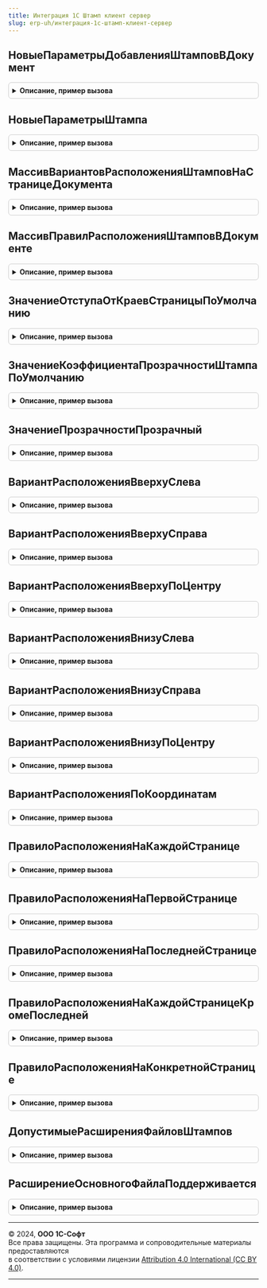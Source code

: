 ```yaml
---
title: Интеграция 1С Штамп клиент сервер
slug: erp-uh/интеграция-1с-штамп-клиент-сервер
---
```



## НовыеПараметрыДобавленияШтамповВДокумент
<details style="margin: 1em 0; padding: 0.5em; border: 1px solid #ccc; border-radius: 6px;">

<summary style="font-weight: bold; cursor: pointer;">Описание, пример вызова</summary>

```bsl

// Возвращает конструктор параметров добавления штампов в документ.
//
// Возвращаемое значение:
//  Структура:
//    * ПараметрыДокумента - Структура - Параметры документа:
//       ** ДвоичныеДанные - ДвоичныеДанные - Двоичные данные документа.
//       ** Расширение     - Строка         - Значение расширения файла.
//    * ПараметрыШтампов   - Массив из Структура:
//       ** ПараметрыШтампа - Структура - Параметры картинки штампа:
//           *** ДвоичныеДанные - ДвоичныеДанные - Двоичные данные картинки штампа.
//           *** Расширение     - Строка         - Значение расширения файла картинки штампа.
//       ** ПараметрыРазмещения - Структура - Параметры размещения картинки штампа на странице документа:
//            *** Координаты - Структура - Данные координат размещения в пикселях:
//                  **** Верх - Число - Значение отступа в пикселях от верхней границы страницы документа.
//                  **** Лево - Число - Значение отступа в пикселях от левой границы страницы документа.
//            *** Расположение - Строка - Значение расположения картинки штампа на странице документа.
//                см. #Область Словарь, Пример: ВариантРасположенияВнизуПоЦентру.
//                Значение по умолчанию: ВариантРасположенияВнизуПоЦентру.
//       ** ПравилаРасположения - Структура - Правила расположения картинки штампа на страницах документа:
//            *** ПравилоРасположения - Строка - Значение правила размещения картинки штампа на страницах документа.
//                см. #Область Словарь, Пример: ПравилоРасположенияНаКаждойСтранице
//                Значение по умолчанию: НаКаждойСтранице.
//            *** НомерСтраницы - Число - Номер страницы документа для расположения картинки штампа.
//                Значение по умолчанию: 1.
//       ** ОтступОтГраниц - Число - Отступ от границ страницы документа в пикселях при установке картинки штампа.
//       ** КоэффициентИзмененияРазмера - Число - Коэффициент изменения размера картинки штампа.
//       ** Настройки - Структура - Настройки картинки штампа на странице документа:
//            *** Прозрачность - Структура - Настройки прозрачности картинки штампа:
//                  **** Прозрачный - Булево - Признак использования прозрачности.
//                  **** Уровень - Число - Значение уровня прозрачности от 0 до 255, где 0 - 100% значение прозрачности.
//
Функция НовыеПараметрыДобавленияШтамповВДокумент() Экспорт
```

Пример вызова
```bsl
Результат = Интеграция1СШтампКлиентСервер.НовыеПараметрыДобавленияШтамповВДокумент() 
```
</details>

## НовыеПараметрыШтампа
<details style="margin: 1em 0; padding: 0.5em; border: 1px solid #ccc; border-radius: 6px;">

<summary style="font-weight: bold; cursor: pointer;">Описание, пример вызова</summary>

```bsl

// Возвращает конструктор параметров картинки штампа
//
// Возвращаемое значение:
// 	Структура:
//    * ПараметрыШтампа  - Структура - Параметры картинки штампа:
//       ** ДвоичныеДанные - ДвоичныеДанные - Двоичные данные картинки штампа.
//       ** Расширение     - Строка         - Значение расширения файла картинки штампа.
//    * ПараметрыРазмещения - Структура - Параметры размещения картинки штампа на странице документа:
//        ** Координаты   - Структура - Данные координат размещения в пикселях:
//              *** Верх - Число - Значение отступа в пикселях от верхней границы страницы документа.
//              *** Лево - Число - Значение отступа в пикселях от левой границы страницы документа.
//        ** Расположение - Строка    - Значение расположения картинки штампа на странице документа.
//               см. #Область Словарь, Пример: ВариантРасположенияВнизуПоЦентру
//               Значение по умолчанию: ВариантРасположенияВнизуПоЦентру
//    * ПравилаРасположения - Структура - Правила расположения картинки штампа на страницах документа:
//        *** ПравилоРасположения - Строка - Значение правила размещения картинки штампа на страницах документа.
//                см. #Область Словарь, Пример: ПравилоРасположенияНаКаждойСтранице
//                Значение по умолчанию: НаКаждойСтранице.
//        *** НомерСтраницы - Число - Номер страницы документа для расположения картинки штампа.
//                Значение по умолчанию: 1.
//    * ОтступОтГраниц - Число - Отступ от границ страницы документа в пикселях при установке картинки штампа.
//    * КоэффициентИзмененияРазмера - Число - Коэффициент изменения размера картинки штампа.
//    * Настройки - Структура - Настройки картинки штампа на странице документа:
//        ** Прозрачность - Структура - Настройки прозрачности картинки штампа:
//             *** Прозрачный - Булево - Признак использования прозрачности.
//             *** Уровень    - Число  - Значение уровня прозрачности от 0 до 255, где 0 - 100% значение прозрачности.
//
Функция НовыеПараметрыШтампа() Экспорт
```

Пример вызова
```bsl
Результат = Интеграция1СШтампКлиентСервер.НовыеПараметрыШтампа() 
```
</details>

## МассивВариантовРасположенияШтамповНаСтраницеДокумента
<details style="margin: 1em 0; padding: 0.5em; border: 1px solid #ccc; border-radius: 6px;">

<summary style="font-weight: bold; cursor: pointer;">Описание, пример вызова</summary>

```bsl

// Возвращает массив значений допустимых вариантов расположения штампов на странице документа.
//
// Возвращаемое значение:
// 	Массив Из см. #Область Словарь
//
Функция МассивВариантовРасположенияШтамповНаСтраницеДокумента() Экспорт
```

Пример вызова
```bsl
Результат = Интеграция1СШтампКлиентСервер.МассивВариантовРасположенияШтамповНаСтраницеДокумента() 
```
</details>

## МассивПравилРасположенияШтамповВДокументе
<details style="margin: 1em 0; padding: 0.5em; border: 1px solid #ccc; border-radius: 6px;">

<summary style="font-weight: bold; cursor: pointer;">Описание, пример вызова</summary>

```bsl

// Возвращает массив значений допустимых вариантов расположения штампов на странице документа.
//
// Возвращаемое значение:
// 	Массив Из см. #Область Словарь
//
Функция МассивПравилРасположенияШтамповВДокументе() Экспорт
```

Пример вызова
```bsl
Результат = Интеграция1СШтампКлиентСервер.МассивПравилРасположенияШтамповВДокументе() 
```
</details>

## ЗначениеОтступаОтКраевСтраницыПоУмолчанию
<details style="margin: 1em 0; padding: 0.5em; border: 1px solid #ccc; border-radius: 6px;">

<summary style="font-weight: bold; cursor: pointer;">Описание, пример вызова</summary>

```bsl

// Возвращает значение отступа в пикселях по умолчанию.
//
// Возвращаемое значение:
//   Число - значение отступа в пикселях. Значение по умолчанию - 10 пикселей
//
Функция ЗначениеОтступаОтКраевСтраницыПоУмолчанию() Экспорт
```

Пример вызова
```bsl
Результат = Интеграция1СШтампКлиентСервер.ЗначениеОтступаОтКраевСтраницыПоУмолчанию() 
```
</details>

## ЗначениеКоэффициентаПрозрачностиШтампаПоУмолчанию
<details style="margin: 1em 0; padding: 0.5em; border: 1px solid #ccc; border-radius: 6px;">

<summary style="font-weight: bold; cursor: pointer;">Описание, пример вызова</summary>

```bsl

// Возвращает коэффициент прозрачности картинки штампа по умолчанию.
// Градация следующая: при значении 0 - 100% прозрачность, при значении 255 - 0% прозрачность.
//
// Возвращаемое значение:
//   Число - значение коэффициента прозрачности от 0 до 255. Значение по умолчанию - 128.
//
Функция ЗначениеКоэффициентаПрозрачностиШтампаПоУмолчанию() Экспорт
```

Пример вызова
```bsl
Результат = Интеграция1СШтампКлиентСервер.ЗначениеКоэффициентаПрозрачностиШтампаПоУмолчанию() 
```
</details>

## ЗначениеПрозрачностиПрозрачный
<details style="margin: 1em 0; padding: 0.5em; border: 1px solid #ccc; border-radius: 6px;">

<summary style="font-weight: bold; cursor: pointer;">Описание, пример вызова</summary>

```bsl

// Возвращает значение прозрачности картинки штампа, когда прозрачность используется.
//
// Возвращаемое значение:
//   Строка - значение прозрачности "Прозрачный".
//
Функция ЗначениеПрозрачностиПрозрачный() Экспорт
```

Пример вызова
```bsl
Результат = Интеграция1СШтампКлиентСервер.ЗначениеПрозрачностиПрозрачный() 
```
</details>

## ВариантРасположенияВверхуСлева
<details style="margin: 1em 0; padding: 0.5em; border: 1px solid #ccc; border-radius: 6px;">

<summary style="font-weight: bold; cursor: pointer;">Описание, пример вызова</summary>

```bsl

// Возвращает вариант расположения штампа в верхнем левом углу.
//
// Возвращаемое значение:
//   Строка - значение расположения.
//
Функция ВариантРасположенияВверхуСлева() Экспорт
```

Пример вызова
```bsl
Результат = Интеграция1СШтампКлиентСервер.ВариантРасположенияВверхуСлева() 
```
</details>

## ВариантРасположенияВверхуСправа
<details style="margin: 1em 0; padding: 0.5em; border: 1px solid #ccc; border-radius: 6px;">

<summary style="font-weight: bold; cursor: pointer;">Описание, пример вызова</summary>

```bsl

// Возвращает вариант расположения штампа в верхнем правом углу.
//
// Возвращаемое значение:
//   Строка - значение расположения.
//
Функция ВариантРасположенияВверхуСправа() Экспорт
```

Пример вызова
```bsl
Результат = Интеграция1СШтампКлиентСервер.ВариантРасположенияВверхуСправа() 
```
</details>

## ВариантРасположенияВверхуПоЦентру
<details style="margin: 1em 0; padding: 0.5em; border: 1px solid #ccc; border-radius: 6px;">

<summary style="font-weight: bold; cursor: pointer;">Описание, пример вызова</summary>

```bsl

// Возвращает вариант расположения штампа вверху по центру страницы.
//
// Возвращаемое значение:
//   Строка - значение расположения.
//
Функция ВариантРасположенияВверхуПоЦентру() Экспорт
```

Пример вызова
```bsl
Результат = Интеграция1СШтампКлиентСервер.ВариантРасположенияВверхуПоЦентру() 
```
</details>

## ВариантРасположенияВнизуСлева
<details style="margin: 1em 0; padding: 0.5em; border: 1px solid #ccc; border-radius: 6px;">

<summary style="font-weight: bold; cursor: pointer;">Описание, пример вызова</summary>

```bsl

// Возвращает вариант расположения штампа в нижнем левом углу.
//
// Возвращаемое значение:
//   Строка - значение расположения.
//
Функция ВариантРасположенияВнизуСлева() Экспорт
```

Пример вызова
```bsl
Результат = Интеграция1СШтампКлиентСервер.ВариантРасположенияВнизуСлева() 
```
</details>

## ВариантРасположенияВнизуСправа
<details style="margin: 1em 0; padding: 0.5em; border: 1px solid #ccc; border-radius: 6px;">

<summary style="font-weight: bold; cursor: pointer;">Описание, пример вызова</summary>

```bsl

// Возвращает вариант расположения штампа в нижнем правом углу.
//
// Возвращаемое значение:
//   Строка - значение расположения.
//
Функция ВариантРасположенияВнизуСправа() Экспорт
```

Пример вызова
```bsl
Результат = Интеграция1СШтампКлиентСервер.ВариантРасположенияВнизуСправа() 
```
</details>

## ВариантРасположенияВнизуПоЦентру
<details style="margin: 1em 0; padding: 0.5em; border: 1px solid #ccc; border-radius: 6px;">

<summary style="font-weight: bold; cursor: pointer;">Описание, пример вызова</summary>

```bsl

// Возвращает вариант расположения штампа внизу по центру страницы.
//
// Возвращаемое значение:
//   Строка - значение расположения.
//
Функция ВариантРасположенияВнизуПоЦентру() Экспорт
```

Пример вызова
```bsl
Результат = Интеграция1СШтампКлиентСервер.ВариантРасположенияВнизуПоЦентру() 
```
</details>

## ВариантРасположенияПоКоординатам
<details style="margin: 1em 0; padding: 0.5em; border: 1px solid #ccc; border-radius: 6px;">

<summary style="font-weight: bold; cursor: pointer;">Описание, пример вызова</summary>

```bsl

// Возвращает вариант расположения штампа произвольно по координатам.
//
// Возвращаемое значение:
//   Строка - значение расположения.
//
Функция ВариантРасположенияПоКоординатам() Экспорт
```

Пример вызова
```bsl
Результат = Интеграция1СШтампКлиентСервер.ВариантРасположенияПоКоординатам() 
```
</details>

## ПравилоРасположенияНаКаждойСтранице
<details style="margin: 1em 0; padding: 0.5em; border: 1px solid #ccc; border-radius: 6px;">

<summary style="font-weight: bold; cursor: pointer;">Описание, пример вызова</summary>

```bsl

// Возвращает правило расположения штампа на каждой странице.
//
// Возвращаемое значение:
//   Строка - значение расположения.
//
Функция ПравилоРасположенияНаКаждойСтранице() Экспорт
```

Пример вызова
```bsl
Результат = Интеграция1СШтампКлиентСервер.ПравилоРасположенияНаКаждойСтранице() 
```
</details>

## ПравилоРасположенияНаПервойСтранице
<details style="margin: 1em 0; padding: 0.5em; border: 1px solid #ccc; border-radius: 6px;">

<summary style="font-weight: bold; cursor: pointer;">Описание, пример вызова</summary>

```bsl

// Возвращает правило расположения штампа на первой странице.
//
// Возвращаемое значение:
//   Строка - значение расположения.
//
Функция ПравилоРасположенияНаПервойСтранице() Экспорт
```

Пример вызова
```bsl
Результат = Интеграция1СШтампКлиентСервер.ПравилоРасположенияНаПервойСтранице() 
```
</details>

## ПравилоРасположенияНаПоследнейСтранице
<details style="margin: 1em 0; padding: 0.5em; border: 1px solid #ccc; border-radius: 6px;">

<summary style="font-weight: bold; cursor: pointer;">Описание, пример вызова</summary>

```bsl

// Возвращает правило расположения штампа на последней странице.
//
// Возвращаемое значение:
//   Строка - значение расположения.
//
Функция ПравилоРасположенияНаПоследнейСтранице() Экспорт
```

Пример вызова
```bsl
Результат = Интеграция1СШтампКлиентСервер.ПравилоРасположенияНаПоследнейСтранице() 
```
</details>

## ПравилоРасположенияНаКаждойСтраницеКромеПоследней
<details style="margin: 1em 0; padding: 0.5em; border: 1px solid #ccc; border-radius: 6px;">

<summary style="font-weight: bold; cursor: pointer;">Описание, пример вызова</summary>

```bsl

// Возвращает правило расположения штампа на каждой странице кроме последней.
//
// Возвращаемое значение:
//   Строка - значение расположения.
//
Функция ПравилоРасположенияНаКаждойСтраницеКромеПоследней() Экспорт
```

Пример вызова
```bsl
Результат = Интеграция1СШтампКлиентСервер.ПравилоРасположенияНаКаждойСтраницеКромеПоследней() 
```
</details>

## ПравилоРасположенияНаКонкретнойСтранице
<details style="margin: 1em 0; padding: 0.5em; border: 1px solid #ccc; border-radius: 6px;">

<summary style="font-weight: bold; cursor: pointer;">Описание, пример вызова</summary>

```bsl

// Возвращает правило расположения штампа на конкретной странице.
//
// Возвращаемое значение:
//   Строка - значение расположения.
//
Функция ПравилоРасположенияНаКонкретнойСтранице() Экспорт
```

Пример вызова
```bsl
Результат = Интеграция1СШтампКлиентСервер.ПравилоРасположенияНаКонкретнойСтранице() 
```
</details>

## ДопустимыеРасширенияФайловШтампов
<details style="margin: 1em 0; padding: 0.5em; border: 1px solid #ccc; border-radius: 6px;">

<summary style="font-weight: bold; cursor: pointer;">Описание, пример вызова</summary>

```bsl

// Возвращает массив допустимых расширений файлов
//
// Возвращаемое значение:
//  Массив Из Строка - Массив строк расширений.
//
Функция ДопустимыеРасширенияФайловШтампов() Экспорт
```

Пример вызова
```bsl
Результат = Интеграция1СШтампКлиентСервер.ДопустимыеРасширенияФайловШтампов() 
```
</details>

## РасширениеОсновногоФайлаПоддерживается
<details style="margin: 1em 0; padding: 0.5em; border: 1px solid #ccc; border-radius: 6px;">

<summary style="font-weight: bold; cursor: pointer;">Описание, пример вызова</summary>

```bsl

// См. Интеграция1СШтампСлужебныйКлиентСервер.РасширениеОсновногоФайлаПоддерживается
//
Функция РасширениеОсновногоФайлаПоддерживается(Расширение) Экспорт
```

Пример вызова
```bsl
Результат = Интеграция1СШтампКлиентСервер.РасширениеОсновногоФайлаПоддерживается(Расширение) 
```
</details>

---

© 2024, **ООО 1С-Софт**  
Все права защищены. Эта программа и сопроводительные материалы предоставляются  
в соответствии с условиями лицензии [Attribution 4.0 International (CC BY 4.0)](https://creativecommons.org/licenses/by/4.0/legalcode).

---
